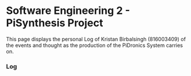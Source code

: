 # Software Engineering 2 - PiSynthesis Project

This page displays the personal Log of Kristan Birbalsingh (816003409) of the events and thought as the production of the PiDronics System carries on.

### Log

